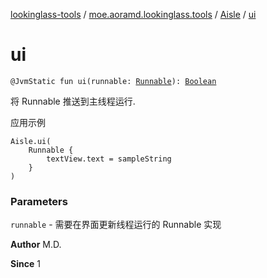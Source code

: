 [lookinglass-tools](../../index.md) / [moe.aoramd.lookinglass.tools](../index.md) / [Aisle](index.md) / [ui](./ui.md)

# ui

`@JvmStatic fun ui(runnable: `[`Runnable`](https://docs.oracle.com/javase/6/docs/api/java/lang/Runnable.html)`): `[`Boolean`](https://kotlinlang.org/api/latest/jvm/stdlib/kotlin/-boolean/index.html)

将 Runnable 推送到主线程运行.

应用示例

```
Aisle.ui(
    Runnable {
        textView.text = sampleString
    }
)
```

### Parameters

`runnable` - 需要在界面更新线程运行的 Runnable 实现

**Author**
M.D.

**Since**
1


